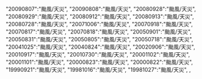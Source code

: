 "20090807":"颱風/天災",
"20090808":"颱風/天災",
"20080928":"颱風/天災",
"20080929":"颱風/天災",
"20080912":"颱風/天災",
"20080913":"颱風/天災",
"20080728":"颱風/天災",
"20071006":"颱風/天災",
"20070918":"颱風/天災",
"20070817":"颱風/天災",
"20070818":"颱風/天災",
"20050901":"颱風/天災",
"20050831":"颱風/天災",
"20050805":"颱風/天災",
"20050718":"颱風/天災",
"20041025":"颱風/天災",
"20040824":"颱風/天災",
"20020906":"颱風/天災",
"20010917":"颱風/天災",
"20010730":"颱風/天災",
"20001102":"颱風/天災",
"20001101":"颱風/天災",
"20000823":"颱風/天災",
"20000822":"颱風/天災",
"19990921":"颱風/天災",
"19981016":"颱風/天災",
"19981027":"颱風/天災",
,